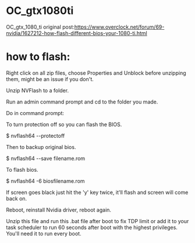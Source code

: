 # OC_gtx1080ti
OC_gtx_1080_ti
original post:https://www.overclock.net/forum/69-nvidia/1627212-how-flash-different-bios-your-1080-ti.html

# how to flash:
Right click on all zip files, choose Properties and Unblock before unzipping them, might be an issue if you don't.

Unzip NVFlash to a folder.

Run an admin command prompt and cd to the folder you made.

Do in command prompt:

To turn protection off so you can flash the BIOS.

$ nvflash64 --protectoff

Then to backup original bios.

$ nvflash64 --save filename.rom

To flash bios.

$ nvflash64 -6 biosfilename.rom

If screen goes black just hit the 'y' key twice, it'll flash and screen will come back on.

Reboot, reinstall Nvidia driver, reboot again.

Unzip this file and run this .bat file after boot to fix TDP limit or add it to your task scheduler to run 60 seconds after boot with the highest privileges. You'll need it to run every boot.
